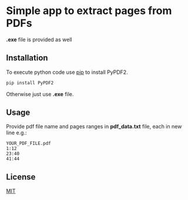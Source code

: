 # Simple app to extract pages from PDFs

**.exe** file is provided as well

## Installation

To execute python code use [pip](https://pip.pypa.io/en/stable/) to install PyPDF2.

```bash
pip install PyPDF2
```

Otherwise just use **.exe** file.

## Usage

Provide pdf file name and pages ranges in **pdf_data.txt** file, each in new line e.g.:

```
YOUR_PDF_FILE.pdf
1:12
23:40
41:44
```


## License
[MIT](https://choosealicense.com/licenses/mit/)